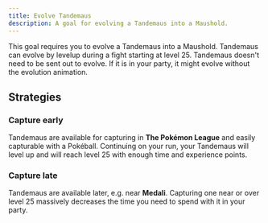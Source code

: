 ```yaml
---
title: Evolve Tandemaus
description: A goal for evolving a Tandemaus into a Maushold.
---
```


This goal requires you to evolve a Tandemaus into a Maushold.
Tandemaus can evolve by levelup during a fight starting at level 25.
Tandemaus doesn't need to be sent out to evolve.
If it is in your party, it might evolve without the evolution animation.

## Strategies

### Capture early

Tandemaus are available for capturing in **The Pokémon League** and easily capturable with a Pokéball.
Continuing on your run, your Tandemaus will level up and will reach level 25 with enough time and experience points.

### Capture late

Tandemaus are available later, e.g. near **Medali**.
Capturing one near or over level 25 massively decreases the time you need to spend with it in your party.
